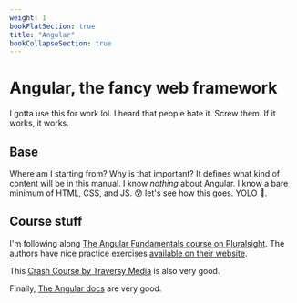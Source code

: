 ```yaml
---
weight: 1
bookFlatSection: true
title: "Angular"
bookCollapseSection: true
---
```


# Angular, the fancy web framework
I gotta use this for work lol. I heard that people hate it. Screw them. If it works, it works.

## Base
Where am I starting from? Why is that important? It defines what kind of content will be in this manual. I know *nothing* about Angular. I know a bare minimum of HTML, CSS, and JS. 😰 let's see how this goes. YOLO 🙂.

## Course stuff
I'm following along [The Angular Fundamentals course on Pluralsight](https://www.pluralsight.com/courses/angular-fundamentals). The authors have nice practice exercises [available on their website](https://jcoop.io/angular-practice-exercises/).

This [Crash Course by Traversy Media](https://www.youtube.com/watch?v=3dHNOWTI7H8) is also very good.

Finally, [The Angular docs](https://angular.io/docs) are very good.
